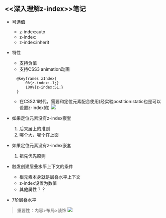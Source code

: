 ## <<深入理解z-index>>笔记
- 可选值  
  - z-index:auto
  - z-index:<interger>
  - z-index:inherit
- 特性
  - 支持负值
  - 支持CSS3 animation动画
  ````
    @keyframes zIndex{
        0%{z-index:-1;}
        100%{z-index:51;}
    }
  ````
  - 在CSS2.1时代，需要和定位元素配合使用(经实验postition:static也是可以设置z-index的)
  ![](https://ws3.sinaimg.cn/large/006tNbRwgy1fmqr962hubj30mm0ey79x.jpg)
  
- 如果定位元素没有z-index嵌套
    1. 后来居上的准则
    2. 哪个大，哪个在上面
- 如果定位元素没有z-index嵌套
	 1. 祖先优先原则
- 触发创建层叠水平上下文的条件
	- 根元素本身就是层叠水平上下文
	- z-index设置为数值
	- 其他属性？？
- 7阶层叠水平
>重要性：内容>布局>装饰
![](https://ws4.sinaimg.cn/large/006tNbRwgy1fmqsaj9b5ij30pn0gy42v.jpg)

